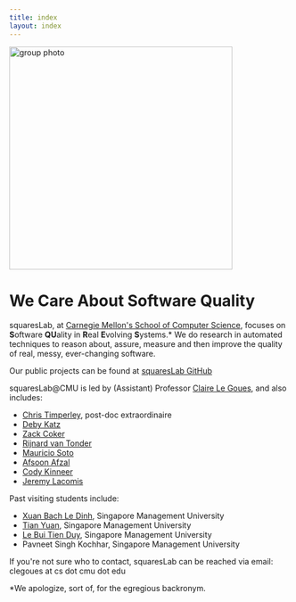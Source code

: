 ```yaml
---
title: index
layout: index
---
```


<img src="{{ site.url }}/images/GroupAxePhoto.jpg" alt="group photo" width="400px"/>

# We Care About Software Quality

squaresLab, at [Carnegie Mellon's School of Computer
Science](https://http://www.cs.cmu.edu/), focuses on **S**oftware **QU**ality in
**R**eal **E**volving **S**ystems.* We do research in automated techniques to
reason about, assure, measure and then improve the quality of real, messy,
ever-changing software.

Our public projects can be found at
[squaresLab GitHub](https://github.com/squaresLab)

squaresLab@CMU is led by (Assistant) Professor [Claire Le
Goues](http://www.clairelegoues.com), and also includes:

*   [Chris Timperley](http://www.christimperley.co.uk), post-doc extraordinaire
*   [Deby Katz](http://www.cs.cmu.edu/~dskatz/)
*   [Zack Coker](http://www.andrew.cmu.edu/user/zfc/)
*   [Rijnard van Tonder](http://www.cs.cmu.edu/~rvantond/)
*   [Mauricio Soto](http://www.cs.cmu.edu/~msotogon/)
*   [Afsoon Afzal](http://www.cs.cmu.edu/~afsoona)
*   [Cody Kinneer](http://kinneerc.github.io)
*   [Jeremy Lacomis](http://www.cs.cmu.edu/~jlacomis/)

Past visiting students include:
* [Xuan Bach Le Dinh](https://sites.google.com/site/xuanbach0789/home),
  Singapore Management University
* [Tian Yuan](http://www.mysmu.edu/phdis2012/yuan.tian.2012/), Singapore
  Management University
* [Le Bui Tien Duy](https://sites.google.com/site/lebuitienduy), Singapore
  Management University
* Pavneet Singh Kochhar, Singapore Management University

If you're not sure who to contact, squaresLab can be reached via email: clegoues
at cs dot cmu dot edu


*We apologize, sort of, for the egregious backronym.

